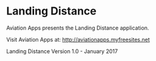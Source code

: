 # Landing Distance
Aviation Apps presents the Landing Distance application.

Visit Aviation Apps at: http://aviationapps.myfreesites.net

Landing Distance Version 1.0 - January 2017
